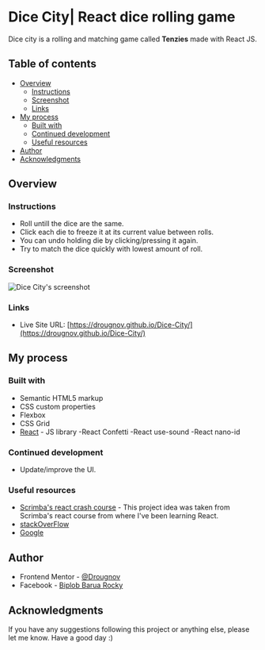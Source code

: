 # Dice City| React dice rolling game

Dice city is a rolling and matching game called **Tenzies** made with React JS.

## Table of contents

- [Overview](#overview)
  - [Instructions](#instructions)
  - [Screenshot](#screenshot)
  - [Links](#links)
- [My process](#my-process)
  - [Built with](#built-with)
  - [Continued development](#continued-development)
  - [Useful resources](#useful-resources)
- [Author](#author)
- [Acknowledgments](#acknowledgments)

## Overview

### Instructions

- Roll untill the dice are the same.
- Click each die to freeze it at its current value between rolls.
- You can undo holding die by clicking/pressing it again.
- Try to match the dice quickly with lowest amount of roll.

### Screenshot

![Dice City's screenshot](./Images/design.jpg)

### Links

- Live Site URL: [https://drougnov.github.io/Dice-City/](https://drougnov.github.io/Dice-City/)

## My process

### Built with

- Semantic HTML5 markup
- CSS custom properties
- Flexbox
- CSS Grid
- [React](https://reactjs.org/) - JS library
    -React Confetti
    -React use-sound
    -React nano-id

### Continued development

- Update/improve the UI.

### Useful resources

- [Scrimba's react crash course](https://scrimba.com/learn/learnreact) - This project idea was taken from Scrimba's react course from where I've been learning React.
- [stackOverFlow](https://stackoverflow.com/)
- [Google](https://google.com)

## Author

- Frontend Mentor - [@Drougnov](https://www.frontendmentor.io/profile/Drougnov)
- Facebook - [Biplob Barua Rocky](https://www.facebook.com/ANT1D0t35)

## Acknowledgments

If you have any suggestions following this project or anything else, please let me know. Have a good day :)
